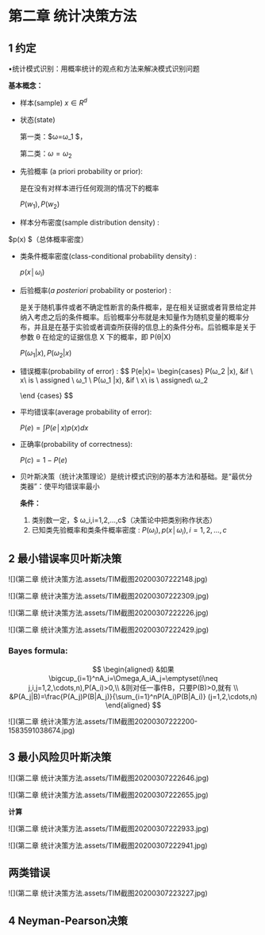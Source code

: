 #      第二章 统计决策方法  

## 1 约定

•统计模式识别：用概率统计的观点和方法来解决模式识别问题

**基本概念：**

-  样本(sample)   $x \in R^d$

- 状态(state)

     第一类：$ω=ω_1 $， 

     第二类：$ω=ω_2$       

- 先验概率 (a priori probability or prior):

   是在没有对样本进行任何观测的情况下的概率

   $P(w_1),P(w_2)$   

-  样本分布密度(sample distribution density) : 

  $p(x) $（总体概率密度）  

- 类条件概率密度(class-conditional probability density) : 

  $p(x│ω_i )$

- 后验概率(*a posteriori* probability or posterior) : 

  是关于随机事件或者不确定性断言的条件概率，是在相关证据或者背景给定并纳入考虑之后的条件概率。后验概率分布就是未知量作为随机变量的概率分布，并且是在基于实验或者调查所获得的信息上的条件分布。后验概率是关于参数 θ 在给定的证据信息 X 下的概率，即 P(θ|X) 

  $P(ω_1|x),P(ω_2|x)$

- 错误概率(probability of error) :
  $$
  P(e|x)=  \begin{cases}
  P(ω_2 |x), &if \  x\  is \  assigned \ ω_1 \\
  P(ω_1 |x),  &if \ x\ is \ assigned\  ω_2 
  
  \end {cases}
  $$

- 平均错误率(average probability of error): 

  $P(e)=∫P(e│x)p(x)dx$

- 正确率(probability of correctness):

  $P(c)=1-P(e)$

- 贝叶斯决策（统计决策理论）是统计模式识别的基本方法和基础。是“最优分类器”：使平均错误率最小

  **条件：**

  1. 类别数一定，$ ω_i,i=1,2,…,c$（决策论中把类别称作状态）
  2. 已知类先验概率和类条件概率密度 : $P(ω_i), p(x│ω_i ), i=1,2,…,c$

  

  

## 2 最小错误率贝叶斯决策

![](第二章 统计决策方法.assets/TIM截图20200307222148.jpg)

![](第二章 统计决策方法.assets/TIM截图20200307222309.jpg)

![](第二章 统计决策方法.assets/TIM截图20200307222226.jpg)

![](第二章 统计决策方法.assets/TIM截图20200307222429.jpg)

### Bayes formula:

$$
\begin{aligned}
&如果\bigcup_{i=1}^nA_i=\Omega,A_iA_j=\emptyset(i\neq j,i,j=1,2,\cdots,n),P(A_i)>0,\\
&则对任一事件B，只要P(B)>0,就有 \\
&P(A_j|B)=\frac{P(A_j)P(B|A_j)}{\sum_{i=1}^nP(A_i)P(B|A_i)} (j=1,2,\cdots,n)
\end{aligned}
$$

![](第二章 统计决策方法.assets/TIM截图20200307222200-1583591038674.jpg)

## 3 最小风险贝叶斯决策



![](第二章 统计决策方法.assets/TIM截图20200307222646.jpg)

![](第二章 统计决策方法.assets/TIM截图20200307222655.jpg)

**计算**

![](第二章 统计决策方法.assets/TIM截图20200307222933.jpg)

![](第二章 统计决策方法.assets/TIM截图20200307222941.jpg)

## 两类错误

![](第二章 统计决策方法.assets/TIM截图20200307223227.jpg)

## 4 Neyman-Pearson决策



